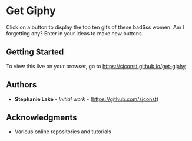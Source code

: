 # Get Giphy

Click on a button to display the top ten gifs of these bad$ss women. Am I forgetting any? Enter in your ideas to make new buttons. 

## Getting Started

To view this live on your browser, go to https://sjconst.github.io/get-giphy

## Authors

* **Stephanie Lake** - *Initial work* - (https://github.com/sjconst)

## Acknowledgments

* Various online repositories and tutorials